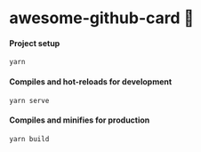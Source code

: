 # awesome-github-card 🎠

#### Project setup
```
yarn
```

#### Compiles and hot-reloads for development
```
yarn serve
```

#### Compiles and minifies for production
```
yarn build
```
